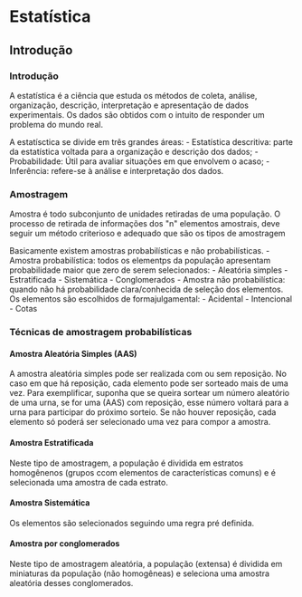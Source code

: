 # Estatística

## Introdução

### Introdução

A estatística é a ciência que estuda os métodos de coleta, análise, organização, descrição, interpretação e apresentação de dados experimentais. Os dados são obtidos com o intuito de responder um problema do mundo real.

A estatísctica se divide em três grandes áreas:
    - Estatística descritiva: parte da estatística voltada para a organização e descrição dos dados;
    - Probabilidade: Útil para avaliar situações em que envolvem o acaso;
    - Inferência: refere-se à análise e interpretação dos dados.

### Amostragem

Amostra é todo subconjunto de unidades retiradas de uma população. O processo de retirada de informações dos "n" elementos amostrais, deve seguir um método criterioso e adequado que são os tipos de amostragem

Basicamente existem amostras probabilísticas e não probabilísticas.
    - Amostra probabilística: todos os elementps da população apresentam probabilidade maior que zero de serem selecionados:
        - Aleatória simples
        - Estratificada
        - Sistemática
        - Conglomerados
    - Amostra não probabilística: quando não há probabilidade clara/conhecida de seleção dos elementos. Os elementos são escolhidos de formajulgamental:
        - Acidental
        - Intencional
        - Cotas

### Técnicas de amostragem probabilísticas

#### Amostra Aleatória Simples (AAS)

A amostra aleatória simples pode ser realizada com ou sem reposição. No caso em que há reposição, cada elemento pode ser sorteado mais de uma vez. Para exemplificar, suponha que se queira sortear um número aleatório de uma urna, se for uma (AAS) com reposição, esse número voltará para a urna para participar do próximo sorteio. Se não houver reposição, cada elemento só poderá ser selecionado uma vez para compor a amostra.

#### Amostra Estratificada

Neste tipo de amostragem, a população é dividida em estratos homogênenos (grupos ccom elementos de características comuns) e é selecionada uma amostra de cada estrato.

#### Amostra Sistemática

Os elementos são selecionados seguindo uma regra pré definida.

#### Amostra por conglomerados

Neste tipo de amostragem aleatória, a população (extensa) é dividida em miniaturas da população (não homogêneas) e seleciona uma amostra aleatória desses conglomerados.

